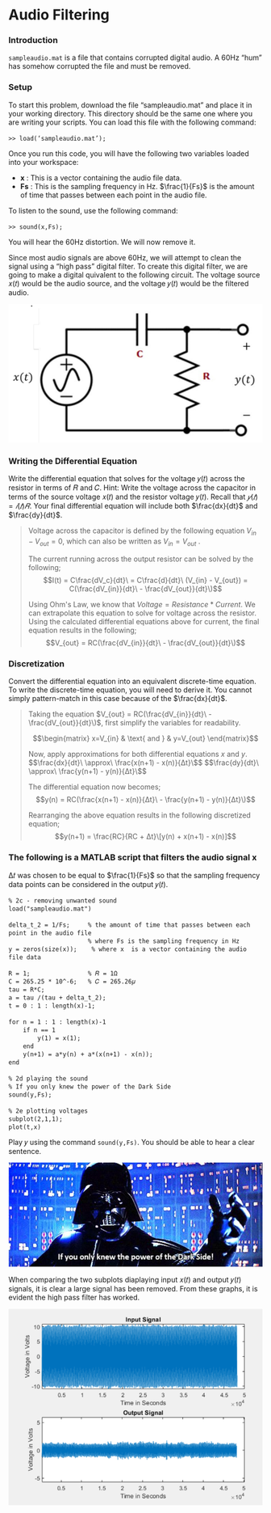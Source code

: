 # Audio Filtering
### Introduction
`sampleaudio.mat` is a file that contains corrupted digital audio. A 60Hz “hum” has somehow corrupted the file and must be removed.

### Setup
To start this problem, download the file “sampleaudio.mat” and place it in your working 
directory. This directory should be the same one where you are writing your scripts. You can load this file with the following command:

`>> load(‘sampleaudio.mat’);`

Once you run this code, you will have the following two variables loaded into your workspace:
  * **x** : This is a vector containing the audio file data. 
  * **Fs** : This is the sampling frequency in Hz. $\frac{1}{Fs}\$ is the amount of time that passes between each point in the audio file. 

To listen to the sound, use the following command:

`>> sound(x,Fs);`

You will hear the 60Hz distortion. We will now remove it.

Since most audio signals are above 60Hz, we will attempt to clean the signal using a “high pass” digital filter. To create this digital filter, we are going to make a digital quivalent to the following circuit. The voltage source 𝑥(𝑡) would be the audio source, and the voltage 𝑦(𝑡) would be the filtered audio.

![AudioFilterDigitalCircuit](https://github.com/QueenSophiaLo/MATLAB-Circuits-Projects/blob/main/Project%201/Images/AudioFilterEquivilentDigitalCircuit.PNG)

### Writing the Differential Equation
Write the differential equation that solves for the voltage 𝑦(𝑡) across the resistor in terms of 𝑅 and 𝐶. Hint: Write the voltage across the capacitor in terms of the source voltage 𝑥(𝑡) and the resistor voltage 𝑦(𝑡). Recall that $𝑦(𝑡) = 𝑖(𝑡)𝑅$. Your final differential equation will include both $\frac{dx}{dt}\$ and $\frac{dy}{dt}\$.

> Voltage across the capacitor is defined by the following equation $V_{in} - V_{out} = 0$, which can also be written as $V_{in} = V_{out}$ .
>
> The current running across the output resistor can be solved by the following;
> $$I(t) = C\frac{dV_c}{dt}\ = C\frac{d}{dt}\ (V_{in} - V_{out}) = C(\frac{dV_{in}}{dt}\ - \frac{dV_{out}}{dt}\)$$
>
> Using Ohm's Law, we know that $Voltage = Resistance * Current$. We can extrapolate this equation to solve for voltage across the resistor. Using the calculated differential equations above for current, the final equation results in the following;
> $$V_{out} = RC(\frac{dV_{in}}{dt}\ - \frac{dV_{out}}{dt}\)$$

### Discretization
Convert the differential equation into an equivalent discrete-time equation. To write the discrete-time equation, you will need to derive it. You cannot simply pattern-match in this case because of the $\frac{dx}{dt}\$.

> Taking the equation $V_{out} = RC(\frac{dV_{in}}{dt}\ - \frac{dV_{out}}{dt}\)$, first simplify the variables for readability.
>
> $$\begin{matrix} x=V_{in} & \text{ and } & y=V_{out} \end{matrix}$$
>
> Now, apply approximations for both differential equations $x$ and $y$.
> $$\frac{dx}{dt}\ \approx\ \frac{x(n+1) - x(n)}{Δt}\$$
> $$\frac{dy}{dt}\ \approx\ \frac{y(n+1) - y(n)}{Δt}\$$
>
> The differential equation now becomes;
> $$y(n) = RC(\frac{x(n+1) - x(n)}{Δt}\ - \frac{y(n+1) - y(n)}{Δt}\)$$
>
> Rearranging the above equation results in the following discretized equation;
> $$y(n+1) = \frac{RC}{RC + Δt}\[y(n) + x(n+1) - x(n)]$$

### The following is a MATLAB script that filters the audio signal x
Δ𝑡 was chosen to be equal to $\frac{1}{Fs}\$ so that the sampling frequency data points can be considered in the output 𝑦(𝑡).

```
% 2c - removing unwanted sound
load("sampleaudio.mat")

delta_t_2 = 1/Fs;     % the amount of time that passes between each point in the audio file
                      % where Fs is the sampling frequency in Hz
y = zeros(size(x));    % where x  is a vector containing the audio file data

R = 1;                % 𝑅 = 1Ω
C = 265.25 * 10^-6;   % 𝐶 = 265.26𝜇
tau = R*C;
a = tau /(tau + delta_t_2);
t = 0 : 1 : length(x)-1;

for n = 1 : 1 : length(x)-1
	if n == 1
    	y(1) = x(1);
	end
	y(n+1) = a*y(n) + a*(x(n+1) - x(n));
end

% 2d playing the sound
% If you only knew the power of the Dark Side
sound(y,Fs);

% 2e plotting voltages
subplot(2,1,1);
plot(t,x)
```

Play 𝑦 using the command `sound(y,Fs)`. You should be able to hear a clear sentence.

![Sentence](https://github.com/QueenSophiaLo/MATLAB-Circuits-Projects/blob/main/Project%201/Images/IfOnlyYouKnewThePowerOfTheDarkSideQuote.PNG)

When comparing the two subplots diaplaying input 𝑥(𝑡) and output 𝑦(𝑡) signals, it is clear a large signal has been removed. From these graphs, it is evident the high pass filter has worked.

![AudioFilteringSubplots](https://github.com/QueenSophiaLo/MATLAB-Circuits-Projects/blob/main/Project%201/Images/AudioFilteringInputOutputGraphs.PNG)

